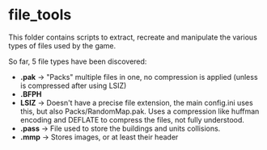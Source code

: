 # file_tools
This folder contains scripts to extract, recreate and manipulate the various types of files used by the game.

So far, 5 file types have been discovered:
- **.pak** -> "Packs" multiple files in one, no compression is applied (unless is compressed after using LSIZ)
- **.BFPH**
- **LSIZ** -> Doesn't have a precise file extension, the main config.ini uses this, but also Packs/RandomMap.pak. Uses a compression like huffman encoding and DEFLATE to compress the files, not fully understood.
- **.pass** -> File used to store the buildings and units collisions.
- **.mmp** -> Stores images, or at least their header